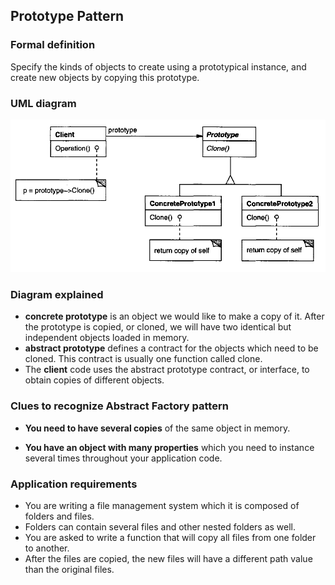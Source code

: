 ## Prototype Pattern

### Formal definition

Specify the kinds of objects to create using a prototypical instance, and create new objects by copying this prototype.

### UML diagram

![Source book: Design Patterns, Elements of Reusable Object-Oriented Software](https://github.com/osotorrio/designpatterns/blob/master/GangOfFour.Patterns/Creational/Prototype/uml_diagram.png)

### Diagram explained

- **concrete prototype** is an object we would like to make a copy of it. After the prototype is copied, or cloned, we will have two identical but independent objects loaded in memory.
- **abstract prototype** defines a contract for the objects which need to be cloned. This contract is usually one function called clone.
- The **client** code uses the abstract prototype contract, or interface, to obtain copies of different objects.

### Clues to recognize Abstract Factory pattern

- **You need to have several copies** of the same object in memory.

- **You have an object with many properties** which you need to instance several times throughout your application code.

### Application requirements

- You are writing a file management system which it is composed of folders and files.
- Folders can contain several files and other nested folders as well.
- You are asked to write a function that will copy all files from one folder to another.
- After the files are copied, the new files will have a different path value than the original files.
